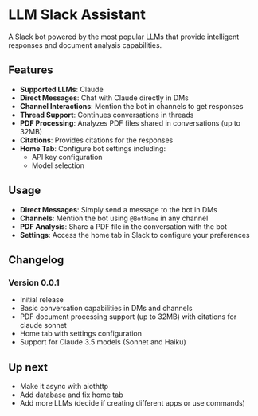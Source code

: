 # LLM Slack Assistant

A Slack bot powered by the most popular LLMs that provide intelligent responses and document analysis capabilities.

## Features

- **Supported LLMs**: Claude
- **Direct Messages**: Chat with Claude directly in DMs
- **Channel Interactions**: Mention the bot in channels to get responses
- **Thread Support**: Continues conversations in threads
- **PDF Processing**: Analyzes PDF files shared in conversations (up to 32MB)
- **Citations**: Provides citations for the responses
- **Home Tab**: Configure bot settings including:
  - API key configuration
  - Model selection


## Usage

- **Direct Messages**: Simply send a message to the bot in DMs
- **Channels**: Mention the bot using `@BotName` in any channel
- **PDF Analysis**: Share a PDF file in the conversation with the bot
- **Settings**: Access the home tab in Slack to configure your preferences


## Changelog

### Version 0.0.1
- Initial release
- Basic conversation capabilities in DMs and channels
- PDF document processing support (up to 32MB) with citations for claude sonnet
- Home tab with settings configuration
- Support for Claude 3.5 models (Sonnet and Haiku)



## Up next
- Make it async with aiothttp
- Add database and fix home tab
- Add more LLMs (decide if creating different apps or use commands)